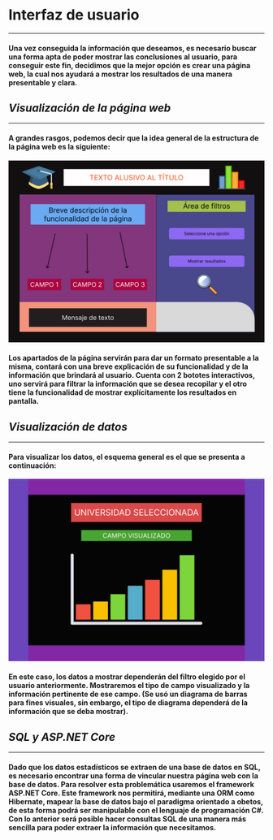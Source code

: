 # **Interfaz de usuario**
---

#### Una vez conseguida la información que deseamos, es necesario buscar una forma apta de poder mostrar las conclusiones al usuario, para conseguir este fin, decidimos que la mejor opción es crear una página web, la cual nos ayudará a mostrar los resultados de una manera presentable y clara.

## _Visualización de la página web_
---
#### A grandes rasgos, podemos decir que la idea general de la estructura de la página web es la siguiente:

![visualizacion de datos](visualizacionPagina.jpg)

#### Los apartados de la página servirán para dar un formato presentable a la misma, contará con una breve explicación de su funcionalidad y de la información que brindará al usuario. Cuenta con 2 bototes interactivos, uno servirá para filtrar la información que se desea recopilar y el otro tiene la funcionalidad de mostrar explícitamente los resultados en pantalla.

## _Visualización de datos_
---

#### Para visualizar los datos, el esquema general es el que se presenta a continuación:

![visualizacion de datos](visualizacionDatos.png)

#### En este caso, los datos a mostrar dependerán del filtro elegido por el usuario anteriormente. Mostraremos el tipo de campo visualizado y la información pertinente de ese campo. (Se usó un diagrama de barras para fines visuales, sin embargo, el tipo de diagrama dependerá de la información que se deba mostrar).

## _SQL y ASP.NET Core_
---

#### Dado que los datos estadísticos se extraen de una base de datos en SQL, es necesario encontrar una forma de vincular nuestra página web con la base de datos. Para resolver esta problemática usaremos el framework ASP.NET Core. Este framework nos permitirá, mediante una ORM como Hibernate, mapear la base de datos bajo el paradigma orientado a obetos, de esta forma podrá ser manipulable con el lenguaje de programación C#. Con lo anterior será posible hacer consultas SQL de una manera más sencilla para poder extraer la información que necesitamos.

